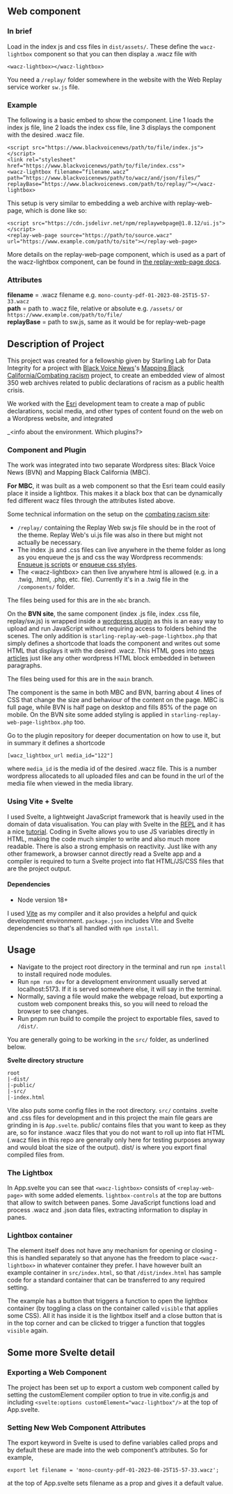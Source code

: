 ## Web component

### In brief

Load in the index js and css files in `dist/assets/`. These define the `wacz-lightbox` component so that you can then display a .wacz file with

`<wacz-lightbox></wacz-lightbox>`

You need a `/replay/` folder somewhere in the website with the Web Replay service worker `sw.js` file.

### Example

The following is a basic embed to show the component. Line 1 loads the index js file, line 2 loads the index css file, line 3 displays the component with the desired .wacz file.

```
<script src="https://www.blackvoicenews/path/to/file/index.js"></script>
<link rel="stylesheet" href="https://www.blackvoicenews/path/to/file/index.css">
<wacz-lightbox filename=”filename.wacz” path=”https://www.blackvoicenews/path/to/wacz/and/json/files/” replayBase=“https://www.blackvoicenews.com/path/to/replay/“></wacz-lightbox>
```

This setup is very similar to embedding a web archive with replay-web-page, which is done like so:

```
<script src="https://cdn.jsdelivr.net/npm/replaywebpage@1.8.12/ui.js"></script>
<replay-web-page source="https://path/to/source.wacz"
url="https://www.example.com/path/to/site"></replay-web-page>
```

More details on the replay-web-page component, which is used as a part of the wacz-lightbox component, can be found in [the replay-web-page docs](https://replayweb.page/docs/embedding).

### Attributes

**filename** = .wacz filename e.g. `mono-county-pdf-01-2023-08-25T15-57-33.wacz`  
**path** = path to .wacz file, relative or absolute e.g. `/assets/` or `https://www.example.com/path/to/file/`  
**replayBase** = path to sw.js, same as it would be for replay-web-page  

## Description of Project
This project was created for a fellowship given by Starling Lab for Data Integrity for a project with [Black Voice News](https://blackvoicenews.com/)'s [Mapping Black California/Combating racism](https://combatingracism.com/) project, to create an embedded view of almost 350 web archives related to public declarations of racism as a public health crisis.

We worked with the [Esri](https://www.esri.com/en-us/home) development team to create a map of public declarations, social media, and other types of content found on the web on a Wordpress website, and integrated

_<info about the environment. Which plugins?>  

### Component and Plugin
The work was integrated into two separate Wordpress sites: Black Voice News (BVN) and Mapping Black California (MBC).

**For MBC**, it was built as a web component so that the Esri team could easily place it inside a lightbox. This makes it a black box that can be dynamically fed different wacz files through the attributes listed above.

Some technical information on the setup on the [combating racism site](https://combatingracism.com):
- `/replay/` containing the Replay Web sw.js file should be in the root of the theme. Replay Web's ui.js file was also in there but might not actually be necessary.
- The index .js and .css files can live anywhere in the theme folder as long as you enqueue the js and css the way Wordpress recommends: [Enqueue js scripts](https://developer.wordpress.org/reference/functions/wp_enqueue_script/) or [enqueue css styles](https://developer.wordpress.org/reference/functions/wp_enqueue_style/).
- The \<wacz-lightbox\> can then live anywhere html is allowed (e.g. in a .twig, .html, .php, etc. file). Currently it's in a .twig file in the `/components/` folder.

The files being used for this are in the `mbc` branch.

On the **BVN site**, the same component (index .js file, index .css file, replay/sw.js) is wrapped inside a [wordpress plugin](https://github.com/starlinglab/bvn-wordpess-plugin/) as this is an easy way to upload and run JavaScript without requiring access to folders behind the scenes. The only addition is `starling-replay-web-page-lightbox.php` that simply defines a shortcode that loads the component and writes out some HTML that displays it with the desired .wacz. This HTML goes into [news articles](https://blackvoicenews.com/2023/11/13/black-california-racism-public-health-crisis/) just like any other wordpress HTML block embedded in between paragraphs.

The files being used for this are in the `main` branch.

The component is the same in both MBC and BVN, barring about 4 lines of CSS that change the size and behaviour of the content on the page. MBC is full page, while BVN is half page on desktop and fills 85% of the page on mobile. On the BVN site some added styling is applied in `starling-replay-web-page-lightbox.php` too.

Go to the plugin repository for deeper documentation on how to use it, but in summary it defines a shortcode

```[wacz_lightbox_url media_id="122"]```

where `media_id` is the media id of the desired .wacz file. This is a number wordpress allocateds to all uploaded files and can be found in the url of the media file when viewed in the media library.

### Using Vite + Svelte
I used Svelte, a lightweight JavaScript framework that is heavily used in the domain of data visualisation. You can play with Svelte in the [REPL](https://svelte.dev/repl/hello-world) and it has a nice [tutorial](https://learn.svelte.dev/tutorial/welcome-to-svelte). Coding in Svelte allows you to use JS variables directly in HTML, making the code much simpler to write and also much more readable. There is also a strong emphasis on reactivity. Just like with any other framework, a browser cannot directly read a Svelte app and a compiler is required to turn a Svelte project into flat HTML/JS/CSS files that are the project output.

#### Dependencies
* Node version 18+

I used [Vite](https://vitejs.dev/) as my compiler and it also provides a helpful and quick development environment. `package.json` includes Vite and Svelte dependencies so that's all handled with `npm install`.

## Usage 

* Navigate to the project root directory in the terminal and run `npm install` to install required node modules.
* Run `npm run dev` for a development environment usually served at localhost:5173. If it is served somewhere else, it will say in the terminal.
* Normally, saving a file would make the webpage reload, but exporting a custom web component breaks this, so you will need to reload the browser to see changes.
* Run pnpm run build to compile the project to exportable files, saved to `/dist/`.

You are generally going to be working in the `src/` folder, as underlined below. 

**Svelte directory structure**
```
root
|-dist/
|-public/
|-src/
|-index.html
```

Vite also puts some config files in the root directory. `src/` contains .svelte and .css files for development and in this project the main file gears are grinding in is `App.svelte`. public/ contains files that you want to keep as they are, so for instance .wacz files that you do not want to roll up into flat HTML (.wacz files in this repo are generally only here for testing purposes anyway and would bloat the size of the output). dist/ is where you export final compiled files from.

### The Lightbox
In App.svelte you can see that `<wacz-lightbox>` consists of `<replay-web-page>` with some added elements. `lightbox-controls` at the top are buttons that allow to switch between panes. Some JavaScript functions load and process .wacz and .json data files, extracting information to display in panes.

### Lightbox container

The element itself does not have any mechanism for opening or closing - this is handled separately so that anyone has the freedom to place `<wacz-lightbox>` in whatever container they prefer. I have however built an example container in `src/index.html`, so that `/dist/index.html` has sample code for a standard container that can be transferred to any required setting.

The example has a button that triggers a function to open the lightbox container (by toggling a class on the container called `visible` that applies some CSS). All it has inside it is the lightbox itself and a close button that is in the top corner and can be clicked to trigger a function that toggles `visible` again.

## Some more Svelte detail

### Exporting a Web Component
The project has been set up to export a custom web component called <wacz-lightbox> by setting the customElement compiler option to true in vite.config.js and including
`<svelte:options customElement="wacz-lightbox"/>`
at the top of App.svelte.

### Setting New Web Component Attributes
The export keyword in Svelte is used to define variables called props and by default these are made into the web component’s attributes. So for example,

`export let filename = 'mono-county-pdf-01-2023-08-25T15-57-33.wacz';`

at the top of App.svelte sets filename as a prop and gives it a default value.
